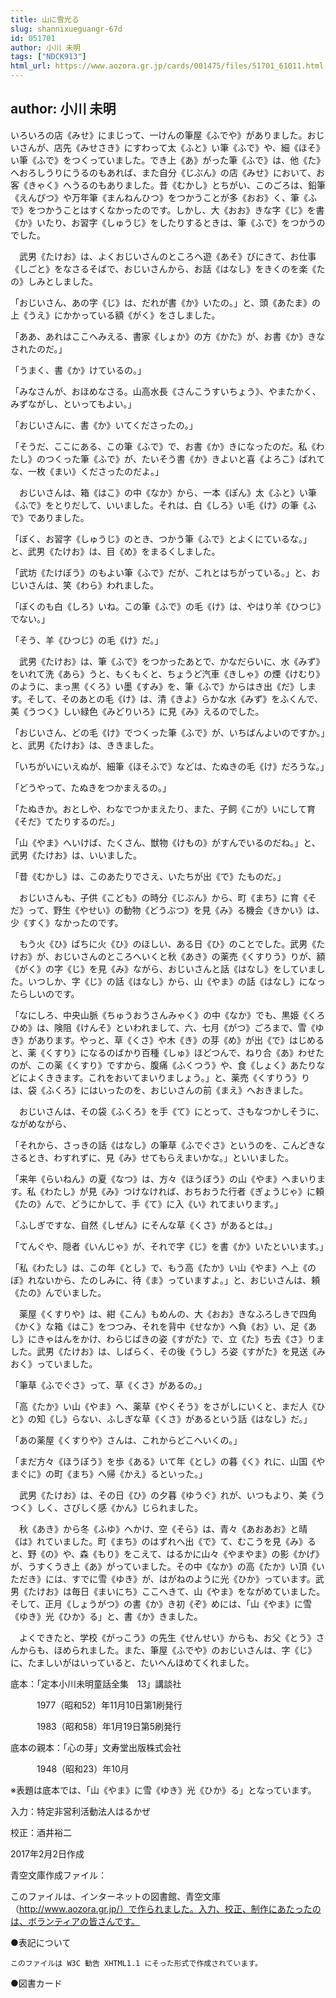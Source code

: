 ```yaml
---
title: 山に雪光る
slug: shannixueguangr-67d
id: 051701
author: 小川 未明
tags: ["NDCK913"]
html_url: https://www.aozora.gr.jp/cards/001475/files/51701_61011.html
---
```


## author: 小川 未明

いろいろの店《みせ》にまじって、一けんの筆屋《ふでや》がありました。おじいさんが、店先《みせさき》にすわって太《ふと》い筆《ふで》や、細《ほそ》い筆《ふで》をつくっていました。でき上《あ》がった筆《ふで》は、他《た》へおろしうりにうるのもあれば、また自分《じぶん》の店《みせ》において、お客《きゃく》へうるのもありました。昔《むかし》とちがい、このごろは、鉛筆《えんぴつ》や万年筆《まんねんひつ》をつかうことが多《おお》く、筆《ふで》をつかうことはすくなかったのです。しかし、大《おお》きな字《じ》を書《か》いたり、お習字《しゅうじ》をしたりするときは、筆《ふで》をつかうのでした。

　武男《たけお》は、よくおじいさんのところへ遊《あそ》びにきて、お仕事《しごと》をなさるそばで、おじいさんから、お話《はなし》をきくのを楽《たの》しみとしました。

「おじいさん、あの字《じ》は、だれが書《か》いたの。」と、頭《あたま》の上《うえ》にかかっている額《がく》をさしました。

「ああ、あれはここへみえる、書家《しょか》の方《かた》が、お書《か》きなされたのだ。」

「うまく、書《か》けているの。」

「みなさんが、おほめなさる。山高水長《さんこうすいちょう》、やまたかく、みずながし、といってもよい。」

「おじいさんに、書《か》いてくださったの。」

「そうだ、ここにある、この筆《ふで》で、お書《か》きになったのだ。私《わたし》のつくった筆《ふで》が、たいそう書《か》きよいと喜《よろこ》ばれてな、一枚《まい》くださったのだよ。」

　おじいさんは、箱《はこ》の中《なか》から、一本《ぽん》太《ふと》い筆《ふで》をとりだして、いいました。それは、白《しろ》い毛《け》の筆《ふで》でありました。

「ぼく、お習字《しゅうじ》のとき、つかう筆《ふで》とよくにているな。」と、武男《たけお》は、目《め》をまるくしました。

「武坊《たけぼう》のもよい筆《ふで》だが、これとはちがっている。」と、おじいさんは、笑《わら》われました。

「ぼくのも白《しろ》いね。この筆《ふで》の毛《け》は、やはり羊《ひつじ》でない。」

「そう、羊《ひつじ》の毛《け》だ。」

　武男《たけお》は、筆《ふで》をつかったあとで、かなだらいに、水《みず》をいれて洗《あら》うと、もくもくと、ちょうど汽車《きしゃ》の煙《けむり》のように、まっ黒《くろ》い墨《すみ》を、筆《ふで》からはき出《だ》します。そして、そのあとの毛《け》は、清《きよ》らかな水《みず》をふくんで、美《うつく》しい緑色《みどりいろ》に見《み》えるのでした。

「おじいさん、どの毛《け》でつくった筆《ふで》が、いちばんよいのですか。」と、武男《たけお》は、ききました。

「いちがいにいえぬが、細筆《ほそふで》などは、たぬきの毛《け》だろうな。」

「どうやって、たぬきをつかまえるの。」

「たぬきか。おとしや、わなでつかまえたり、また、子飼《こが》いにして育《そだ》てたりするのだ。」

「山《やま》へいけば、たくさん、獣物《けもの》がすんでいるのだね。」と、武男《たけお》は、いいました。

「昔《むかし》は、このあたりでさえ、いたちが出《で》たものだ。」

　おじいさんも、子供《こども》の時分《じぶん》から、町《まち》に育《そだ》って、野生《やせい》の動物《どうぶつ》を見《み》る機会《きかい》は、少《すく》なかったのです。

　もう火《ひ》ばちに火《ひ》のほしい、ある日《ひ》のことでした。武男《たけお》が、おじいさんのところへいくと秋《あき》の薬売《くすりう》りが、額《がく》の字《じ》を見《み》ながら、おじいさんと話《はなし》をしていました。いつしか、字《じ》の話《はなし》から、山《やま》の話《はなし》になったらしいのです。

「なにしろ、中央山脈《ちゅうおうさんみゃく》の中《なか》でも、黒姫《くろひめ》は、険阻《けんそ》といわれまして、六、七月《がつ》ごろまで、雪《ゆき》があります。やっと、草《くさ》や木《き》の芽《め》が出《で》はじめると、薬《くすり》になるのばかり百種《しゅ》ほどつんで、ねり合《あ》わせたのが、この薬《くすり》ですから、腹痛《ふくつう》や、食《しょく》あたりなどによくききます。これをおいてまいりましょう。」と、薬売《くすりう》りは、袋《ふくろ》にはいったのを、おじいさんの前《まえ》へおきました。

　おじいさんは、その袋《ふくろ》を手《て》にとって、さもなつかしそうに、ながめながら、

「それから、さっきの話《はなし》の筆草《ふでぐさ》というのを、こんどきなさるとき、わすれずに、見《み》せてもらえまいかな。」といいました。

「来年《らいねん》の夏《なつ》は、方々《ほうぼう》の山《やま》へまいります。私《わたし》が見《み》つけなければ、おちおうた行者《ぎょうじゃ》に頼《たの》んで、どうにかして、手《て》に入《い》れてまいります。」

「ふしぎですな、自然《しぜん》にそんな草《くさ》があるとは。」

「てんぐや、隠者《いんじゃ》が、それで字《じ》を書《か》いたといいます。」

「私《わたし》は、この年《とし》で、もう高《たか》い山《やま》へ上《のぼ》れないから、たのしみに、待《ま》っていますよ。」と、おじいさんは、頼《たの》んでいました。

　薬屋《くすりや》は、紺《こん》もめんの、大《おお》きなふろしきで四角《かく》な箱《はこ》をつつみ、それを背中《せなか》へ負《お》い、足《あし》にきゃはんをかけ、わらじばきの姿《すがた》で、立《た》ち去《さ》りました。武男《たけお》は、しばらく、その後《うし》ろ姿《すがた》を見送《みおく》っていました。

「筆草《ふでぐさ》って、草《くさ》があるの。」

「高《たか》い山《やま》へ、薬草《やくそう》をさがしにいくと、まだ人《ひと》の知《し》らない、ふしぎな草《くさ》があるという話《はなし》だ。」

「あの薬屋《くすりや》さんは、これからどこへいくの。」

「まだ方々《ほうぼう》を歩《ある》いて年《とし》の暮《く》れに、山国《やまぐに》の町《まち》へ帰《かえ》るといった。」

　武男《たけお》は、その日《ひ》の夕暮《ゆうぐ》れが、いつもより、美《うつく》しく、さびしく感《かん》じられました。

　秋《あき》から冬《ふゆ》へかけ、空《そら》は、青々《あおあお》と晴《は》れていました。町《まち》のはずれへ出《で》て、むこうを見《み》ると、野《の》や、森《もり》をこえて、はるかに山々《やまやま》の影《かげ》が、うすくうき上《あ》がっていました。その中《なか》の高《たか》い頂《いただき》には、すでに雪《ゆき》が、はがねのように光《ひか》っています。武男《たけお》は毎日《まいにち》ここへきて、山《やま》をながめていました。そして、正月《しょうがつ》の書《か》き初《ぞ》めには、「山《やま》に雪《ゆき》光《ひか》る」と、書《か》きました。

　よくできたと、学校《がっこう》の先生《せんせい》からも、お父《とう》さんからも、ほめられました。また、筆屋《ふでや》のおじいさんは、字《じ》に、たましいがはいっていると、たいへんほめてくれました。













底本：「定本小川未明童話全集　13」講談社

　　　1977（昭和52）年11月10日第1刷発行

　　　1983（昭和58）年1月19日第5刷発行

底本の親本：「心の芽」文寿堂出版株式会社

　　　1948（昭和23）年10月

※表題は底本では、「山《やま》に雪《ゆき》光《ひか》る」となっています。

入力：特定非営利活動法人はるかぜ

校正：酒井裕二

2017年2月2日作成

青空文庫作成ファイル：

このファイルは、インターネットの図書館、青空文庫（http://www.aozora.gr.jp/）で作られました。入力、校正、制作にあたったのは、ボランティアの皆さんです。











●表記について


	このファイルは W3C 勧告 XHTML1.1 にそった形式で作成されています。







●図書カード